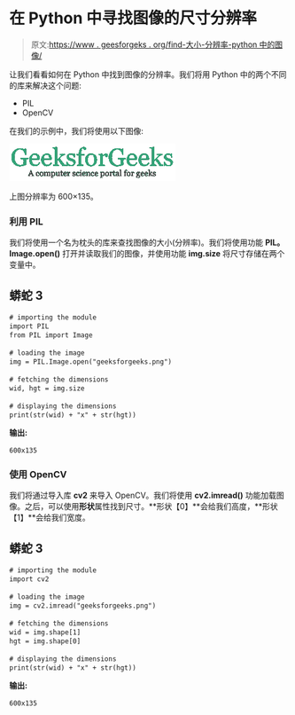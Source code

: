 # 在 Python 中寻找图像的尺寸分辨率

> 原文:[https://www . geesforgeks . org/find-大小-分辨率-python 中的图像/](https://www.geeksforgeeks.org/finding-the-size-resolution-of-image-in-python/)

让我们看看如何在 Python 中找到图像的分辨率。我们将用 Python 中的两个不同的库来解决这个问题:

*   PIL
*   OpenCV

在我们的示例中，我们将使用以下图像:

![](img/31cccbc738458212a3ba180fe1c85f63.png)

上图分辨率为 600×135。

### 利用 PIL

我们将使用一个名为枕头的库来查找图像的大小(分辨率)。我们将使用功能 **PIL。Image.open()** 打开并读取我们的图像，并使用功能 **img.size** 将尺寸存储在两个变量中。

## 蟒蛇 3

```
# importing the module
import PIL
from PIL import Image

# loading the image
img = PIL.Image.open("geeksforgeeks.png")

# fetching the dimensions
wid, hgt = img.size

# displaying the dimensions
print(str(wid) + "x" + str(hgt))
```

**输出:**

```
600x135

```

### 使用 OpenCV

我们将通过导入库 **cv2** 来导入 OpenCV。我们将使用 **cv2.imread()** 功能加载图像。之后，可以使用**形状**属性找到尺寸。**形状【0】**会给我们高度，**形状【1】**会给我们宽度。

## 蟒蛇 3

```
# importing the module
import cv2

# loading the image
img = cv2.imread("geeksforgeeks.png")

# fetching the dimensions
wid = img.shape[1]
hgt = img.shape[0]

# displaying the dimensions
print(str(wid) + "x" + str(hgt))
```

**输出:**

```
600x135

```
